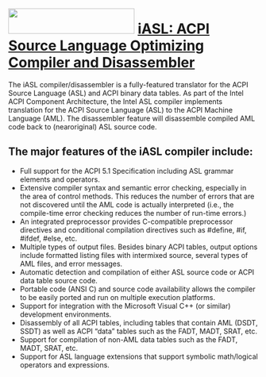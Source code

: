 ﻿# <img src="https://cdn.rawgit.com/warexify/chocolatey-edk2-buildtools/2a46d008/icons/iasl.png" width="254" height="51"/> [iASL: ACPI Source Language Optimizing Compiler and Disassembler](https://chocolatey.org/packages/iasl)

The iASL compiler/disassembler is a fully-featured translator for the ACPI Source Language (ASL) and ACPI binary data tables. As part of the Intel ACPI Component Architecture, the Intel ASL compiler implements translation for the ACPI Source Language (ASL) to the ACPI Machine Language (AML). The disassembler feature will disassemble compiled AML code back to (nearoriginal) ASL source code.

## The major features of the iASL compiler include:
- Full support for the ACPI 5.1 Specification including ASL grammar elements and operators.
- Extensive compiler syntax and semantic error checking, especially in the area of control methods. This reduces the number of errors that are not discovered until the AML code is actually interpreted (i.e., the compile-time error checking reduces the number of run-time errors.)
- An integrated preprocessor provides C-compatible preprocessor directives and conditional compilation directives such as #define, #if, #ifdef, #else, etc.
- Multiple types of output files. Besides binary ACPI tables, output options include formatted listing files with intermixed source, several types of AML files, and error messages.
- Automatic detection and compilation of either ASL source code or ACPI data table source code.
- Portable code (ANSI C) and source code availability allows the compiler to be easily ported and run on multiple execution platforms.
- Support for integration with the Microsoft Visual C++ (or similar) development environments.
- Disassembly of all ACPI tables, including tables that contain AML (DSDT, SSDT) as well as ACPI “data” tables such as the FADT, MADT, SRAT, etc.
- Support for compilation of non-AML data tables such as the FADT, MADT, SRAT, etc.
- Support for ASL language extensions that support symbolic math/logical operators and expressions.
